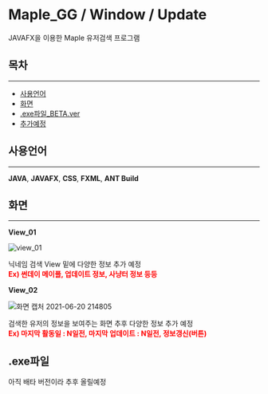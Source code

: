 # Maple_GG / Window / Update

JAVAFX을 이용한 Maple 유저검색 프로그램

## 목차

---

- [사용언어](#사용언어)
- [화면](#화면)
- [.exe파일\_BETA.ver](#.exe파일)
- [추가예정](#추가예정)

## 사용언어

---

**JAVA**, **JAVAFX**, **CSS**, **FXML**, **ANT Build**

## 화면

---

**View_01**

![view_01](https://user-images.githubusercontent.com/49426352/122533372-75642c80-d05c-11eb-997e-cad21fcc95fb.png)

닉네임 검색 View 밑에 다양한 정보 추가 예정<br/>
**<span style="color:red">Ex) 썬데이 메이플, 업데이트 정보, 사냥터 정보 등등</span>**

**View_02**

![화면 캡처 2021-06-20 214805](https://user-images.githubusercontent.com/49426352/122674968-5b6c4a80-d212-11eb-913e-ac49a6e8a015.png)

검색한 유저의 정보을 보여주는 화면 추후 다양한 정보 추가 예정<br/>
**<span style="color:red">Ex) 마지막 활동일 : N일전, 마지막 업데이트 : N일전, 정보갱신(버튼)</span>**

## .exe파일

아직 배타 버전이라 추후 올릴예정
